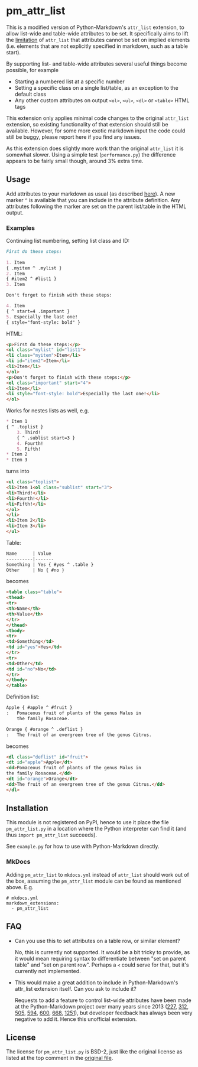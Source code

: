 # pm_attr_list

This is a modified version of Python-Markdown's
`attr_list` extension, to allow list-wide and table-wide attributes to
be set. It specifically aims to lift the [limitation](https://python-markdown.github.io/extensions/attr_list/#limitations)
of `attr_list` that attributes cannot be set on implied elements (i.e.
elements that are not explicitly specified in markdown, such as a table start).

By supporting list- and table-wide attributes several useful things become possible, for example

* Starting a numbered list at a specific number
* Setting a specific class on a single list/table, as an exception to the default class
* Any other custom attributes on output `<ol>`, `<ul>`, `<dl>` or `<table>` HTML tags

This extension only applies minimal code changes to the original `attr_list` extension,
so existing functionality of that extension should still be available.
However, for some more exotic markdown input the code could still be buggy, 
please report here if you find any issues.

As this extension does slightly more work than the original `attr_list` it
is somewhat slower. Using a simple test (`performance.py`) the difference appears
to be fairly small though, around 3% extra time.

## Usage

Add attributes to your markdown as usual (as described [here](https://python-markdown.github.io/extensions/attr_list)).
A new marker `^` is available that you can include in the attribute definition.
Any attributes following the marker are set on the parent list/table in the HTML output.

### Examples

Continuing list numbering, setting list class and ID:

```md
First do these steps:
    
1. Item
{ .myitem ^ .mylist }
2. Item
{ #item2 ^ #list1 }
3. Item

Don't forget to finish with these steps:

4. Item
{ ^ start=4 .important }
5. Especially the last one!
{ style="font-style: bold" }
```

HTML:

```html
<p>First do these steps:</p>
<ol class="mylist" id="list1">
<li class="myitem">Item</li>
<li id="item2">Item</li>
<li>Item</li>
</ol>
<p>Don't forget to finish with these steps:</p>
<ol class="important" start="4">
<li>Item</li>
<li style="font-style: bold">Especially the last one!</li>
</ol>
```

Works for nestes lists as well, e.g.

```md
* Item 1
{ ^ .toplist }
    3. Third!
    { ^ .sublist start=3 }
    4. Fourth!
    5. Fifth!
* Item 2
* Item 3
```

turns into

```html
<ul class="toplist">
<li>Item 1<ol class="sublist" start="3">
<li>Third!</li>
<li>Fourth!</li>
<li>Fifth!</li>
</ol>
</li>
<li>Item 2</li>
<li>Item 3</li>
</ul>
```

Table:

```md
Name      | Value 
----------|-------
Something | Yes { #yes ^ .table }
Other     | No { #no }
```

becomes

```html
<table class="table">
<thead>
<tr>
<th>Name</th>
<th>Value</th>
</tr>
</thead>
<tbody>
<tr>
<td>Something</td>
<td id="yes">Yes</td>
</tr>
<tr>
<td>Other</td>
<td id="no">No</td>
</tr>
</tbody>
</table>
```

Definition list:

```md
Apple { #apple ^ #fruit }
:   Pomaceous fruit of plants of the genus Malus in
    the family Rosaceae.

Orange { #orange ^ .deflist }
:   The fruit of an evergreen tree of the genus Citrus.
```

becomes

```html
<dl class="deflist" id="fruit">
<dt id="apple">Apple</dt>
<dd>Pomaceous fruit of plants of the genus Malus in
the family Rosaceae.</dd>
<dt id="orange">Orange</dt>
<dd>The fruit of an evergreen tree of the genus Citrus.</dd>
</dl>
```

## Installation

This module is not registered on PyPI, hence to use it place the
file `pm_attr_list.py` in a location where the Python interpreter
can find it (and thus `import pm_attr_list` succeeds).

See `example.py` for how to use with Python-Markdown directly.

### MkDocs

Adding `pm_attr_list` to `mkdocs.yml` instead of `attr_list` should work out 
of the box, assuming the `pm_attr_list` module can be found as mentioned above. E.g.

```
# mkdocs.yml
markdown_extensions:
  - pm_attr_list
```

## FAQ

* Can you use this to set attributes on a table row, or similar element?

    No, this is currently not supported. It would be a bit tricky to provide,
    as it would mean requiring syntax to differentiate between "set on parent table"
    and "set on parent row". Perhaps a `<` could serve for that, but it's currently
    not implemented.

* This would make a great addition to include in Python-Markdown's
attr_list extension itself. Can you ask to include it?

    Requests to add a feature to control list-wide attributes
have been made at the Python-Markdown project over many years since 2013 
([227](https://github.com/Python-Markdown/markdown/issues/227), 
[312](https://github.com/Python-Markdown/markdown/issues/312),
[505](https://github.com/Python-Markdown/markdown/issues/505),
[594](https://github.com/Python-Markdown/markdown/issues/594),
[600](https://github.com/Python-Markdown/markdown/issues/600),
[668](https://github.com/Python-Markdown/markdown/issues/668), 
[1251](https://github.com/Python-Markdown/markdown/pull/1252)),
but developer feedback has always been very negative to add it. Hence this
unofficial extension.

## License

The license for `pm_attr_list.py` is BSD-2, just like the original license
as listed at the top comment in the [original file](https://github.com/Python-Markdown/markdown/raw/2164c4b4752b9061c742326ea0413719333058fc/markdown/extensions/attr_list.py).
